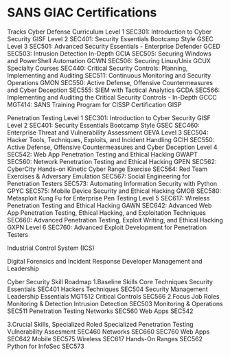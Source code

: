 # SANS GIAC Certifications

Tracks
  Cyber Defense Curriculum
    Level 1
      SEC301: Introduction to Cyber Security GISF
    Level 2
      SEC401: Security Essentials Bootcamp Style GSEC
    Level 3
      SEC501: Advanced Security Essentials - Enterprise Defender GCED
      SEC503: Intrusion Detection In-Depth GCIA
      SEC505: Securing Windows and PowerShell Automation GCWN
      SEC506: Securing Linux/Unix GCUX
    Specialty Courses
      SEC440: Critical Security Controls: Planning, Implementing and Auditing
      SEC511: Continuous Monitoring and Security Operations GMON
      SEC550: Active Defense, Offensive Countermeasures and Cyber Deception
      SEC555: SIEM with Tactical Analytics GCDA
      SEC566: Implementing and Auditing the Critical Security Controls - In-Depth GCCC
      MGT414: SANS Training Program for CISSP Certification GISP
  
Penetration Testing
  Level 1
    SEC301: Introduction to Cyber Security GISF
  Level 2
    SEC401: Security Essentials Bootcamp Style GSEC
    SEC460: Enterprise Threat and Vulnerability Assessment GEVA
  Level 3
    SEC504: Hacker Tools, Techniques, Exploits, and Incident Handling GCIH
    SEC550: Active Defense, Offensive Countermeasures and Cyber Deception
  Level 4
    SEC542: Web App Penetration Testing and Ethical Hacking 	GWAPT
    SEC560: Network Penetration Testing and Ethical Hacking 	GPEN
    SEC562: CyberCity Hands-on Kinetic Cyber Range Exercise
    SEC564: Red Team Exercises & Adversary Emulation
    SEC567: Social Engineering for Penetration Testers
    SEC573: Automating Information Security with Python 	GPYC
    SEC575: Mobile Device Security and Ethical Hacking 	GMOB
    SEC580: Metasploit Kung Fu for Enterprise Pen Testing
  Level 5
    SEC617: Wireless Penetration Testing and Ethical Hacking 	GAWN
    SEC642: Advanced Web App Penetration Testing, Ethical Hacking, and Exploitation Techniques
    SEC660: Advanced Penetration Testing, Exploit Writing, and Ethical Hacking 	GXPN
  Level 6
    SEC760: Advanced Exploit Development for Penetration Testers

Industrial Control System (ICS)

Digital Forensics and Incident Response
Developer
Management and Leadership

Cyber Security Skill Roadmap
  1.Baseline Skills
    Core Techniques
      Security Essentials SEC401
      Hackers Techniques SEC504
    Security Management 
      Leadership Essentials MGT512
      Critical Controls SEC566
  2.Focus Job Roles
    Monitoring & Detection
      Intrusion Detection SEC503
      Monitoring & Operations SEC511
    Penetration Testing
      Networks SEC560
      Web Apps SEC542
            
            
  3.Crucial Skills, Specialized Roled
    Specialized Penetration Testing
      Vulnerability Assesment SEC460
      Networks SEC660 SEC760
      Web Apps SEC642
      Mobile SEC575
      Wireless SEC617
      Hands-On Ranges SEC562
      Python for InfoSec SEC573
